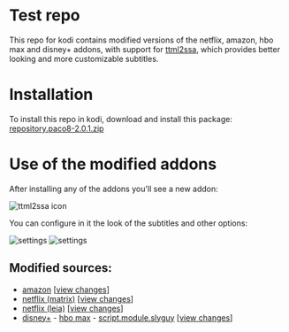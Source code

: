 # Test repo
This repo for kodi contains modified versions of the netflix, amazon, hbo max and disney+ addons, with support for [ttml2ssa](https://github.com/Paco8/ttml2ssa), which provides better looking and more customizable subtitles.

# Installation
To install this repo in kodi, download and install this package:
[repository.paco8-2.0.1.zip](https://github.com/Paco8/kodi-repo/blob/master/packages/repository.paco8/repository.paco8-2.0.1.zip?raw=true)

# Use of the modified addons
After installing any of the addons you'll see a new addon:

![ttml2ssa icon](https://raw.githubusercontent.com/Paco8/ttml2ssa/main/kodi/icon.png)

You can configure in it the look of the subtitles and other options:

![settings](https://raw.githubusercontent.com/Paco8/ttml2ssa/main/kodi/screen1.jpg)
![settings](https://raw.githubusercontent.com/Paco8/ttml2ssa/main/kodi/screen2.jpg)

## Modified sources:
* [amazon](https://github.com/Paco8/xbmc/tree/ttml2ssa) [[view changes](https://github.com/Paco8/xbmc/compare/master..ttml2ssa)]
* [netflix (matrix)](https://github.com/Paco8/plugin.video.netflix/tree/Matrix-ttml2ssa) [[view changes](https://github.com/Paco8/plugin.video.netflix/compare/Matrix..Matrix-ttml2ssa)]
* [netflix (leia)](https://github.com/Paco8/plugin.video.netflix/tree/Leia-ttml2ssa) [[view changes](https://github.com/Paco8/plugin.video.netflix/compare/Leia..Leia-ttml2ssa)]
* [disney+](https://github.com/Paco8/slyguy.addons/tree/master/slyguy.disney.plus) - [hbo max](https://github.com/Paco8/slyguy.addons/tree/master/slyguy.hbo.max) - [script.module.slyguy](https://github.com/Paco8/slyguy.addons/tree/master/script.module.slyguy) [[view changes](https://github.com/Paco8/slyguy.addons/compare/master...Paco8:ttml2ssa)]
